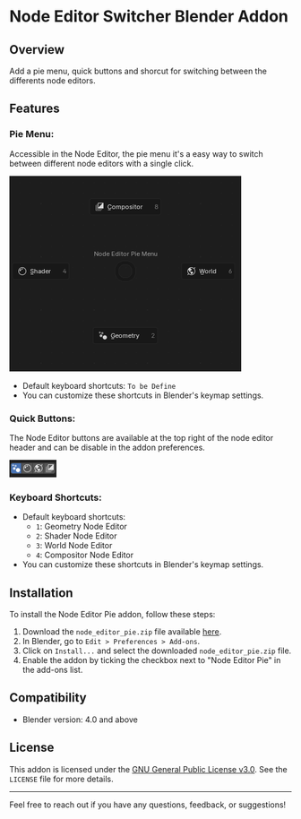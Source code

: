 # Node Editor Switcher Blender Addon

## Overview
Add a pie menu, quick buttons and shorcut for switching between the differents node editors.

## Features
### Pie Menu: 
Accessible in the Node Editor, the pie menu it's a easy way to switch between different node editors with a single click.

![alt text](Image/PieMenu.png)

- Default keyboard shortcuts: `To be Define`
- You can customize these shortcuts in Blender's keymap settings.


### Quick Buttons: 

The Node Editor buttons are available at the top right of the node editor header and can be disable in the addon preferences.

![alt text](Image/QuickButtons.png)

### Keyboard Shortcuts: 

- Default keyboard shortcuts:
  - `1`: Geometry Node Editor
  - `2`: Shader Node Editor
  - `3`: World Node Editor
  - `4`: Compositor Node Editor
- You can customize these shortcuts in Blender's keymap settings.


## Installation
To install the Node Editor Pie addon, follow these steps:
1. Download the `node_editor_pie.zip` file available [here](https://github.com/Victor-IX/NodeEditorSwitcher/releases/latest).
2. In Blender, go to `Edit > Preferences > Add-ons`.
3. Click on `Install...` and select the downloaded `node_editor_pie.zip` file.
4. Enable the addon by ticking the checkbox next to "Node Editor Pie" in the add-ons list.


## Compatibility
- Blender version: 4.0 and above

## License
This addon is licensed under the [GNU General Public License v3.0](https://www.gnu.org/licenses/gpl-3.0.html). See the `LICENSE` file for more details.

---

Feel free to reach out if you have any questions, feedback, or suggestions!
